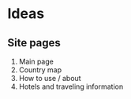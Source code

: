 # Ideas

## Site pages

1. Main page
2. Country map
3. How to use / about
4. Hotels and traveling information